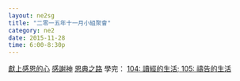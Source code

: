 ```yaml
---
layout: ne2sg
title: "二零一五年十一月小組聚會"
category: ne2
date: 2015-11-28
time: 6:00-8:30p
---
```

<span>[獻上感恩的心](http://www.youtube.com/watch?v=hrRKEk2FEDc)</span>
<span>[感謝神](http://www.youtube.com/watch?v=YpfwJAiFdJ4)</span>
<span>[恩典之路](http://www.youtube.com/watch?v=GN_9gOL6_hc)</span>
<span>學完： [104: 讀經的生活; 105: 禱告的生活](/ne2/newman.html)</span>

